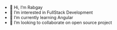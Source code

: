 - 👋 Hi, I’m Rabgay
- 👀 I’m interested in FullStack Development
- 🌱 I’m currently learning Angular
- 💞️ I’m looking to collaborate on open source project

<!---
snixie/snixie is a ✨ special ✨ repository because its `README.md` (this file) appears on your GitHub profile.
You can click the Preview link to take a look at your changes.
--->
